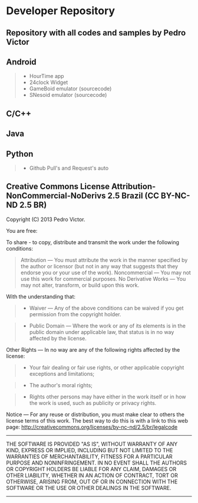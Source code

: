 Developer Repository
====================

Repository with all codes and samples by Pedro Victor
------------------------------------------------------------

Android
-------
> * HourTime app
> * 24clock Widget
> * GameBoid emulator (sourcecode)
> * SNesoid emulator (sourcecode)

C/C++
-----

Java
----

Python
------
> * Github Pull's and Request's auto


Creative Commons License Attribution-NonCommercial-NoDerivs 2.5 Brazil (CC BY-NC-ND 2.5 BR)
-------------------------------------------------------------------------------------------

Copyright (C) 2013 Pedro Victor.

You are free:

 To share - to copy, distribute and transmit the work under the following conditions:

> Attribution — You must attribute the work in the manner specified by the author or licensor (but not in any way that suggests that they endorse you or your use of the work).
Noncommercial — You may not use this work for commercial purposes.
No Derivative Works — You may not alter, transform, or build upon this work.

With the understanding that:

> *  Waiver — Any of the above conditions can be waived if you get permission from the copyright holder.

> * Public Domain — Where the work or any of its elements is in the public domain under applicable law, that status is in no way affected by the license.

Other Rights — In no way are any of the following rights affected by the license:

> * Your fair dealing or fair use rights, or other applicable copyright exceptions and limitations;

> * The author's moral rights;

> * Rights other persons may have either in the work itself or in how the work is used, such as publicity or privacy rights.

Notice — For any reuse or distribution, you must make clear to others the license terms of this work. The best way to do this is with a link to this web page: 
http://creativecommons.org/licenses/by-nc-nd/2.5/br/legalcode

**** 
THE SOFTWARE IS PROVIDED "AS IS", WITHOUT WARRANTY OF ANY KIND, EXPRESS OR IMPLIED, INCLUDING BUT NOT LIMITED TO THE WARRANTIES OF MERCHANTABILITY, FITNESS FOR A PARTICULAR PURPOSE AND NONINFRINGEMENT. IN NO EVENT SHALL THE AUTHORS OR COPYRIGHT HOLDERS BE LIABLE FOR ANY CLAIM, DAMAGES OR OTHER LIABILITY, WHETHER IN AN ACTION OF CONTRACT, TORT OR OTHERWISE, ARISING FROM, OUT OF OR IN CONNECTION WITH THE SOFTWARE OR THE USE OR OTHER DEALINGS IN THE SOFTWARE.
****

